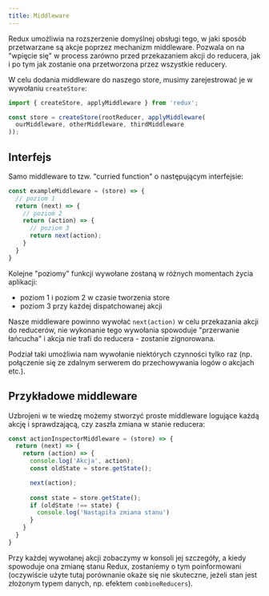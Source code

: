 ```yaml
---
title: Middleware
---
```


Redux umożliwia na rozszerzenie domyślnej obsługi tego, w jaki sposób przetwarzane są akcje poprzez mechanizm middleware. Pozwala on na "wpięcie się" w process zarówno przed przekazaniem akcji do reducera, jak i po tym jak zostanie ona przetworzona przez wszystkie reducery.

W celu dodania middleware do naszego store, musimy zarejestrować je w wywołaniu `createStore`:

```js
import { createStore, applyMiddleware } from 'redux';

const store = createStore(rootReducer, applyMiddleware(
  ourMiddleware, otherMiddleware, thirdMiddleware
));
```

## Interfejs

Samo middleware to tzw. "curried function" o następującym interfejsie:

```js
const exampleMiddleware = (store) => {
  // poziom 1
  return (next) => {
    // poziom 2
    return (action) => {
      // poziom 3
      return next(action);
    }
  }
}
```

Kolejne "poziomy" funkcji wywołane zostaną w różnych momentach życia aplikacji:

- poziom 1 i poziom 2 w czasie tworzenia store
- poziom 3 przy każdej dispatchowanej akcji

Nasze middleware powinno wywołać `next(action)` w celu przekazania akcji do reducerów, nie wykonanie tego wywołania spowoduje "przerwanie łańcucha" i akcja nie trafi do reducera - zostanie zignorowana.

Podział taki umożliwia nam wywołanie niektórych czynności tylko raz (np. połączenie się ze zdalnym serwerem do przechowywania logów o akcjach etc.).

## Przykładowe middleware

Uzbrojeni w te wiedzę możemy stworzyć proste middleware logujące każdą akcję i sprawdzającą, czy zaszła zmiana w stanie reducera:

```js
const actionInspectorMiddleware = (store) => {
  return (next) => {
    return (action) => {
      console.log('Akcja', action);
      const oldState = store.getState();

      next(action);
      
      const state = store.getState();
      if (oldState !== state) {
        console.log('Nastąpiła zmiana stanu')
      }
    }
  }
}
```

Przy każdej wywołanej akcji zobaczymy w konsoli jej szczegóły, a kiedy spowoduje ona zmianę stanu Redux, zostaniemy o tym poinformowani (oczywiście użyte tutaj porównanie okaże się nie skuteczne, jeżeli stan jest złożonym typem danych, np. efektem `combineReducers`).